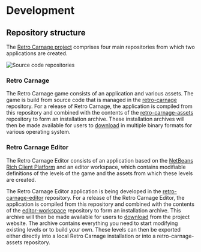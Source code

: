 # Development

## Repository structure

The [Retro Carnage project](https://github.com/Retro-Carnage-Team) comprises four main repositories from which two applications are created.

![Source code repositories](/en/media/development/repositories.png)

### Retro Carnage

The Retro Carnage game consists of an application and various assets. The game is build from source code that is managed in the [retro-carnage](https://github.com/Retro-Carnage-Team/retro-carnage) repository. For a release of Retro Carnage, the application is compiled from this repository and combined with the contents of the [retro-carnage-assets](https://github.com/Retro-Carnage-Team/retro-carnage-assets) repository to form an installation archive. These installation archives will then be made available for users to [download](https://www.retro-carnage.net/en/download/) in multiple binary formats for various operating system.

### Retro Carnage Editor

The Retro Carnage Editor consists of an application based on the [NetBeans Rich Client Platform](https://www.netbeans.info/kb/trails/platform.html) and an editor workspace, which contains modifiable definitions of the levels of the game and the assets from which these levels are created.

The Retro Carnage Editor application is being developed in the [retro-carnage-editor](https://github.com/Retro-Carnage-Team/retro-carnage-editor) repository. For a release of the Retro Carnage Editor, the application is compiled from this repository and combined with the contents of the [editor-workspace](https://github.com/Retro-Carnage-Team/editor-workspace) repository to form an installation archive. This archive will then be made available for users to [download](https://www.retro-carnage.net/en/download/) from the project website. The archive contains everything you need to start modifying existing levels or to build your own. These levels can then be exported either directly into a local Retro Carnage installation or into a retro-carnage-assets repository.
